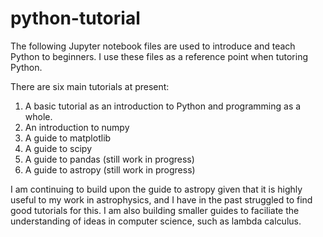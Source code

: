 # python-tutorial

The following Jupyter notebook files are used to introduce and teach Python to beginners. 
I use these files as a reference point when tutoring Python.

There are six main tutorials at present:

1. A basic tutorial as an introduction to Python and programming as a whole.
2. An introduction to numpy
3. A guide to matplotlib
4. A guide to scipy
5. A guide to pandas (still work in progress)
6. A guide to astropy (still work in progress)

I am continuing to build upon the guide to astropy given that it is highly useful to my work
in astrophysics, and I have in the past struggled to find good tutorials for this. I am also
building smaller guides to faciliate the understanding of ideas in computer science, such as
lambda calculus.
